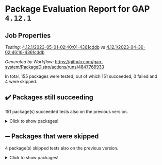 # Package Evaluation Report for GAP `4.12.1`

## Job Properties

*Testing:* [4.12.1/2023-05-01-02:40:01-4361cddb](https://github.com/gap-system/PackageDistro/blob/data/reports/4.12.1/2023-05-01-02:40:01-4361cddb) vs [4.12.1/2023-04-30-02:46:16-4361cddb](https://github.com/gap-system/PackageDistro/blob/data/reports/4.12.1/2023-04-30-02:46:16-4361cddb)

*Generated by Workflow:* https://github.com/gap-system/PackageDistro/actions/runs/4847769933

In total, 155 packages were tested, out of which 151 succeeded, 0 failed and 4 were skipped.

## :heavy_check_mark: Packages still succeeding

151 package(s) succeeded tests also on the previous version.
<details><summary>Click to show packages!</summary>

- 4ti2interface 2023.02-04 [(success)](https://github.com/gap-system/PackageDistro/actions/runs/4847769933/jobs/8638440995)
- ace 5.6.2 [(success)](https://github.com/gap-system/PackageDistro/actions/runs/4847769933/jobs/8638441111)
- aclib 1.3.2 [(success)](https://github.com/gap-system/PackageDistro/actions/runs/4847769933/jobs/8638441227)
- agt 0.3.1 [(success)](https://github.com/gap-system/PackageDistro/actions/runs/4847769933/jobs/8638441311)
- alnuth 3.2.1 [(success)](https://github.com/gap-system/PackageDistro/actions/runs/4847769933/jobs/8638441385)
- anupq 3.3.0 [(success)](https://github.com/gap-system/PackageDistro/actions/runs/4847769933/jobs/8638441525)
- atlasrep 2.1.6 [(success)](https://github.com/gap-system/PackageDistro/actions/runs/4847769933/jobs/8638441615)
- autodoc 2022.10.20 [(success)](https://github.com/gap-system/PackageDistro/actions/runs/4847769933/jobs/8638441708)
- automata 1.15 [(success)](https://github.com/gap-system/PackageDistro/actions/runs/4847769933/jobs/8638441798)
- automgrp 1.3.2 [(success)](https://github.com/gap-system/PackageDistro/actions/runs/4847769933/jobs/8638441877)
- autpgrp 1.11 [(success)](https://github.com/gap-system/PackageDistro/actions/runs/4847769933/jobs/8638441970)
- cap 2023.04-04 [(success)](https://github.com/gap-system/PackageDistro/actions/runs/4847769933/jobs/8638442073)
- caratinterface 2.3.5 [(success)](https://github.com/gap-system/PackageDistro/actions/runs/4847769933/jobs/8638442186)
- cddinterface 2022.11.01 [(success)](https://github.com/gap-system/PackageDistro/actions/runs/4847769933/jobs/8638442266)
- circle 1.6.6 [(success)](https://github.com/gap-system/PackageDistro/actions/runs/4847769933/jobs/8638442340)
- classicpres 1.22 [(success)](https://github.com/gap-system/PackageDistro/actions/runs/4847769933/jobs/8638442419)
- cohomolo 1.6.11 [(success)](https://github.com/gap-system/PackageDistro/actions/runs/4847769933/jobs/8638442506)
- congruence 1.2.5 [(success)](https://github.com/gap-system/PackageDistro/actions/runs/4847769933/jobs/8638442588)
- corelg 1.56 [(success)](https://github.com/gap-system/PackageDistro/actions/runs/4847769933/jobs/8638442664)
- crime 1.6 [(success)](https://github.com/gap-system/PackageDistro/actions/runs/4847769933/jobs/8638442726)
- crisp 1.4.6 [(success)](https://github.com/gap-system/PackageDistro/actions/runs/4847769933/jobs/8638442807)
- crypting 0.10.4 [(success)](https://github.com/gap-system/PackageDistro/actions/runs/4847769933/jobs/8638442872)
- cryst 4.1.26 [(success)](https://github.com/gap-system/PackageDistro/actions/runs/4847769933/jobs/8638442947)
- crystcat 1.1.10 [(success)](https://github.com/gap-system/PackageDistro/actions/runs/4847769933/jobs/8638443025)
- ctbllib 1.3.5 [(success)](https://github.com/gap-system/PackageDistro/actions/runs/4847769933/jobs/8638443085)
- cubefree 1.19 [(success)](https://github.com/gap-system/PackageDistro/actions/runs/4847769933/jobs/8638443155)
- curlinterface 2.3.1 [(success)](https://github.com/gap-system/PackageDistro/actions/runs/4847769933/jobs/8638443224)
- cvec 2.8.1 [(success)](https://github.com/gap-system/PackageDistro/actions/runs/4847769933/jobs/8638444076)
- datastructures 0.3.0 [(success)](https://github.com/gap-system/PackageDistro/actions/runs/4847769933/jobs/8638444128)
- deepthought 1.0.6 [(success)](https://github.com/gap-system/PackageDistro/actions/runs/4847769933/jobs/8638444191)
- design 1.8 [(success)](https://github.com/gap-system/PackageDistro/actions/runs/4847769933/jobs/8638444278)
- difsets 2.3.1 [(success)](https://github.com/gap-system/PackageDistro/actions/runs/4847769933/jobs/8638444347)
- digraphs 1.6.2 [(success)](https://github.com/gap-system/PackageDistro/actions/runs/4847769933/jobs/8638444420)
- edim 1.3.7 [(success)](https://github.com/gap-system/PackageDistro/actions/runs/4847769933/jobs/8638444501)
- example 4.3.4 [(success)](https://github.com/gap-system/PackageDistro/actions/runs/4847769933/jobs/8638444561)
- examplesforhomalg 2023.02-04 [(success)](https://github.com/gap-system/PackageDistro/actions/runs/4847769933/jobs/8638444641)
- factint 1.6.3 [(success)](https://github.com/gap-system/PackageDistro/actions/runs/4847769933/jobs/8638444715)
- ferret 1.0.9 [(success)](https://github.com/gap-system/PackageDistro/actions/runs/4847769933/jobs/8638444808)
- fga 1.5.0 [(success)](https://github.com/gap-system/PackageDistro/actions/runs/4847769933/jobs/8638444886)
- fining 1.5.5 [(success)](https://github.com/gap-system/PackageDistro/actions/runs/4847769933/jobs/8638444967)
- float 1.0.3 [(success)](https://github.com/gap-system/PackageDistro/actions/runs/4847769933/jobs/8638445045)
- format 1.4.3 [(success)](https://github.com/gap-system/PackageDistro/actions/runs/4847769933/jobs/8638445120)
- forms 1.2.9 [(success)](https://github.com/gap-system/PackageDistro/actions/runs/4847769933/jobs/8638445199)
- fplsa 1.2.6 [(success)](https://github.com/gap-system/PackageDistro/actions/runs/4847769933/jobs/8638445286)
- fr 2.4.12 [(success)](https://github.com/gap-system/PackageDistro/actions/runs/4847769933/jobs/8638445353)
- francy 2.0.3 [(success)](https://github.com/gap-system/PackageDistro/actions/runs/4847769933/jobs/8638445425)
- fwtree 1.3 [(success)](https://github.com/gap-system/PackageDistro/actions/runs/4847769933/jobs/8638445500)
- gapdoc 1.6.6 [(success)](https://github.com/gap-system/PackageDistro/actions/runs/4847769933/jobs/8638445570)
- gauss 2023.02-04 [(success)](https://github.com/gap-system/PackageDistro/actions/runs/4847769933/jobs/8638445622)
- gaussforhomalg 2023.02-04 [(success)](https://github.com/gap-system/PackageDistro/actions/runs/4847769933/jobs/8638445676)
- gbnp 1.0.5 [(success)](https://github.com/gap-system/PackageDistro/actions/runs/4847769933/jobs/8638445738)
- generalizedmorphismsforcap 2023.03-01 [(success)](https://github.com/gap-system/PackageDistro/actions/runs/4847769933/jobs/8638445784)
- genss 1.6.8 [(success)](https://github.com/gap-system/PackageDistro/actions/runs/4847769933/jobs/8638445844)
- gradedmodules 2023.02-04 [(success)](https://github.com/gap-system/PackageDistro/actions/runs/4847769933/jobs/8638445917)
- gradedringforhomalg 2023.02-04 [(success)](https://github.com/gap-system/PackageDistro/actions/runs/4847769933/jobs/8638445990)
- grape 4.9.0 [(success)](https://github.com/gap-system/PackageDistro/actions/runs/4847769933/jobs/8638446059)
- groupoids 1.73 [(success)](https://github.com/gap-system/PackageDistro/actions/runs/4847769933/jobs/8638446121)
- grpconst 2.6.4 [(success)](https://github.com/gap-system/PackageDistro/actions/runs/4847769933/jobs/8638446198)
- guarana 0.96.3 [(success)](https://github.com/gap-system/PackageDistro/actions/runs/4847769933/jobs/8638446264)
- guava 3.18 [(success)](https://github.com/gap-system/PackageDistro/actions/runs/4847769933/jobs/8638446377)
- hap 1.55 [(success)](https://github.com/gap-system/PackageDistro/actions/runs/4847769933/jobs/8638446462)
- hapcryst 0.1.15 [(success)](https://github.com/gap-system/PackageDistro/actions/runs/4847769933/jobs/8638446552)
- hecke 1.5.3 [(success)](https://github.com/gap-system/PackageDistro/actions/runs/4847769933/jobs/8638446648)
- help 3.5 [(success)](https://github.com/gap-system/PackageDistro/actions/runs/4847769933/jobs/8638446762)
- homalg 2023.02-05 [(success)](https://github.com/gap-system/PackageDistro/actions/runs/4847769933/jobs/8638446845)
- homalgtocas 2023.02-04 [(success)](https://github.com/gap-system/PackageDistro/actions/runs/4847769933/jobs/8638446922)
- idrel 2.45 [(success)](https://github.com/gap-system/PackageDistro/actions/runs/4847769933/jobs/8638447019)
- images 1.3.1 [(success)](https://github.com/gap-system/PackageDistro/actions/runs/4847769933/jobs/8638447101)
- intpic 0.3.0 [(success)](https://github.com/gap-system/PackageDistro/actions/runs/4847769933/jobs/8638447165)
- io 4.8.1 [(success)](https://github.com/gap-system/PackageDistro/actions/runs/4847769933/jobs/8638447244)
- io_forhomalg 2023.02-04 [(success)](https://github.com/gap-system/PackageDistro/actions/runs/4847769933/jobs/8638447343)
- irredsol 1.4.4 [(success)](https://github.com/gap-system/PackageDistro/actions/runs/4847769933/jobs/8638447433)
- json 2.1.1 [(success)](https://github.com/gap-system/PackageDistro/actions/runs/4847769933/jobs/8638447531)
- jupyterkernel 1.5.0 [(success)](https://github.com/gap-system/PackageDistro/actions/runs/4847769933/jobs/8638447626)
- jupyterviz 1.5.6 [(success)](https://github.com/gap-system/PackageDistro/actions/runs/4847769933/jobs/8638447734)
- kan 1.35 [(success)](https://github.com/gap-system/PackageDistro/actions/runs/4847769933/jobs/8638447837)
- kbmag 1.5.11 [(success)](https://github.com/gap-system/PackageDistro/actions/runs/4847769933/jobs/8638447934)
- laguna 3.9.6 [(success)](https://github.com/gap-system/PackageDistro/actions/runs/4847769933/jobs/8638448040)
- liealgdb 2.2.1 [(success)](https://github.com/gap-system/PackageDistro/actions/runs/4847769933/jobs/8638448120)
- liepring 2.8 [(success)](https://github.com/gap-system/PackageDistro/actions/runs/4847769933/jobs/8638448206)
- liering 2.4.2 [(success)](https://github.com/gap-system/PackageDistro/actions/runs/4847769933/jobs/8638448301)
- linearalgebraforcap 2023.03-06 [(success)](https://github.com/gap-system/PackageDistro/actions/runs/4847769933/jobs/8638448401)
- localizeringforhomalg 2023.02-04 [(success)](https://github.com/gap-system/PackageDistro/actions/runs/4847769933/jobs/8638448522)
- loops 3.4.3 [(success)](https://github.com/gap-system/PackageDistro/actions/runs/4847769933/jobs/8638448645)
- lpres 1.0.3 [(success)](https://github.com/gap-system/PackageDistro/actions/runs/4847769933/jobs/8638448766)
- majoranaalgebras 1.5.1 [(success)](https://github.com/gap-system/PackageDistro/actions/runs/4847769933/jobs/8638448872)
- mapclass 1.4.6 [(success)](https://github.com/gap-system/PackageDistro/actions/runs/4847769933/jobs/8638448984)
- matgrp 0.70 [(success)](https://github.com/gap-system/PackageDistro/actions/runs/4847769933/jobs/8638449082)
- matricesforhomalg 2023.02-04 [(success)](https://github.com/gap-system/PackageDistro/actions/runs/4847769933/jobs/8638449192)
- modisom 2.5.4 [(success)](https://github.com/gap-system/PackageDistro/actions/runs/4847769933/jobs/8638449316)
- modulepresentationsforcap 2023.03-01 [(success)](https://github.com/gap-system/PackageDistro/actions/runs/4847769933/jobs/8638449423)
- modules 2023.02-04 [(success)](https://github.com/gap-system/PackageDistro/actions/runs/4847769933/jobs/8638449525)
- monoidalcategories 2023.04-01 [(success)](https://github.com/gap-system/PackageDistro/actions/runs/4847769933/jobs/8638449629)
- nconvex 2022.09-01 [(success)](https://github.com/gap-system/PackageDistro/actions/runs/4847769933/jobs/8638449742)
- nilmat 1.4.2 [(success)](https://github.com/gap-system/PackageDistro/actions/runs/4847769933/jobs/8638449848)
- nock 1.5 [(success)](https://github.com/gap-system/PackageDistro/actions/runs/4847769933/jobs/8638449949)
- normalizinterface 1.3.5 [(success)](https://github.com/gap-system/PackageDistro/actions/runs/4847769933/jobs/8638450049)
- nq 2.5.10 [(success)](https://github.com/gap-system/PackageDistro/actions/runs/4847769933/jobs/8638450151)
- numericalsgps 1.3.1 [(success)](https://github.com/gap-system/PackageDistro/actions/runs/4847769933/jobs/8638450243)
- openmath 11.5.3 [(success)](https://github.com/gap-system/PackageDistro/actions/runs/4847769933/jobs/8638450332)
- orb 4.9.0 [(success)](https://github.com/gap-system/PackageDistro/actions/runs/4847769933/jobs/8638450420)
- packagemanager 1.4.1 [(success)](https://github.com/gap-system/PackageDistro/actions/runs/4847769933/jobs/8638450506)
- patternclass 2.4.3 [(success)](https://github.com/gap-system/PackageDistro/actions/runs/4847769933/jobs/8638450590)
- permut 2.0.4 [(success)](https://github.com/gap-system/PackageDistro/actions/runs/4847769933/jobs/8638450671)
- polenta 1.3.10 [(success)](https://github.com/gap-system/PackageDistro/actions/runs/4847769933/jobs/8638450741)
- polymaking 0.8.6 [(success)](https://github.com/gap-system/PackageDistro/actions/runs/4847769933/jobs/8638450805)
- primgrp 3.4.4 [(success)](https://github.com/gap-system/PackageDistro/actions/runs/4847769933/jobs/8638450888)
- profiling 2.5.2 [(success)](https://github.com/gap-system/PackageDistro/actions/runs/4847769933/jobs/8638450962)
- qpa 1.34 [(success)](https://github.com/gap-system/PackageDistro/actions/runs/4847769933/jobs/8638451050)
- quagroup 1.8.3 [(success)](https://github.com/gap-system/PackageDistro/actions/runs/4847769933/jobs/8638451128)
- radiroot 2.9 [(success)](https://github.com/gap-system/PackageDistro/actions/runs/4847769933/jobs/8638451202)
- rcwa 4.7.1 [(success)](https://github.com/gap-system/PackageDistro/actions/runs/4847769933/jobs/8638451291)
- rds 1.8 [(success)](https://github.com/gap-system/PackageDistro/actions/runs/4847769933/jobs/8638451378)
- recog 1.4.2 [(success)](https://github.com/gap-system/PackageDistro/actions/runs/4847769933/jobs/8638451481)
- repndecomp 1.3.0 [(success)](https://github.com/gap-system/PackageDistro/actions/runs/4847769933/jobs/8638451573)
- repsn 3.1.1 [(success)](https://github.com/gap-system/PackageDistro/actions/runs/4847769933/jobs/8638451663)
- resclasses 4.7.3 [(success)](https://github.com/gap-system/PackageDistro/actions/runs/4847769933/jobs/8638451748)
- ringsforhomalg 2023.02-05 [(success)](https://github.com/gap-system/PackageDistro/actions/runs/4847769933/jobs/8638451836)
- sco 2023.02-04 [(success)](https://github.com/gap-system/PackageDistro/actions/runs/4847769933/jobs/8638451910)
- scscp 2.4.1 [(success)](https://github.com/gap-system/PackageDistro/actions/runs/4847769933/jobs/8638451993)
- semigroups 5.2.1 [(success)](https://github.com/gap-system/PackageDistro/actions/runs/4847769933/jobs/8638452081)
- sglppow 2.3 [(success)](https://github.com/gap-system/PackageDistro/actions/runs/4847769933/jobs/8638452160)
- sgpviz 0.999.5 [(success)](https://github.com/gap-system/PackageDistro/actions/runs/4847769933/jobs/8638452227)
- simpcomp 2.1.14 [(success)](https://github.com/gap-system/PackageDistro/actions/runs/4847769933/jobs/8638452296)
- singular 2023.02.09 [(success)](https://github.com/gap-system/PackageDistro/actions/runs/4847769933/jobs/8638452377)
- sl2reps 1.1 [(success)](https://github.com/gap-system/PackageDistro/actions/runs/4847769933/jobs/8638452438)
- sla 1.5.3 [(success)](https://github.com/gap-system/PackageDistro/actions/runs/4847769933/jobs/8638452526)
- smallgrp 1.5.2 [(success)](https://github.com/gap-system/PackageDistro/actions/runs/4847769933/jobs/8638452602)
- smallsemi 0.6.13 [(success)](https://github.com/gap-system/PackageDistro/actions/runs/4847769933/jobs/8638452668)
- sonata 2.9.6 [(success)](https://github.com/gap-system/PackageDistro/actions/runs/4847769933/jobs/8638452728)
- sophus 1.27 [(success)](https://github.com/gap-system/PackageDistro/actions/runs/4847769933/jobs/8638452787)
- spinsym 1.5.2 [(success)](https://github.com/gap-system/PackageDistro/actions/runs/4847769933/jobs/8638452849)
- standardff 0.9.4 [(success)](https://github.com/gap-system/PackageDistro/actions/runs/4847769933/jobs/8638452912)
- symbcompcc 1.3.2 [(success)](https://github.com/gap-system/PackageDistro/actions/runs/4847769933/jobs/8638452977)
- thelma 1.3 [(success)](https://github.com/gap-system/PackageDistro/actions/runs/4847769933/jobs/8638453038)
- tomlib 1.2.9 [(success)](https://github.com/gap-system/PackageDistro/actions/runs/4847769933/jobs/8638453117)
- toolsforhomalg 2023.03-01 [(success)](https://github.com/gap-system/PackageDistro/actions/runs/4847769933/jobs/8638453179)
- toric 1.9.5 [(success)](https://github.com/gap-system/PackageDistro/actions/runs/4847769933/jobs/8638453252)
- toricvarieties 2022.07.13 [(success)](https://github.com/gap-system/PackageDistro/actions/runs/4847769933/jobs/8638453303)
- transgrp 3.6.4 [(success)](https://github.com/gap-system/PackageDistro/actions/runs/4847769933/jobs/8638453359)
- ugaly 4.0.3 [(success)](https://github.com/gap-system/PackageDistro/actions/runs/4847769933/jobs/8638453420)
- unipot 1.5 [(success)](https://github.com/gap-system/PackageDistro/actions/runs/4847769933/jobs/8638453472)
- unitlib 4.2.0 [(success)](https://github.com/gap-system/PackageDistro/actions/runs/4847769933/jobs/8638453534)
- utils 0.82 [(success)](https://github.com/gap-system/PackageDistro/actions/runs/4847769933/jobs/8638453624)
- uuid 0.7 [(success)](https://github.com/gap-system/PackageDistro/actions/runs/4847769933/jobs/8638453679)
- walrus 0.9991 [(success)](https://github.com/gap-system/PackageDistro/actions/runs/4847769933/jobs/8638453731)
- wedderga 4.10.3 [(success)](https://github.com/gap-system/PackageDistro/actions/runs/4847769933/jobs/8638453797)
- xmod 2.91 [(success)](https://github.com/gap-system/PackageDistro/actions/runs/4847769933/jobs/8638453848)
- xmodalg 1.23 [(success)](https://github.com/gap-system/PackageDistro/actions/runs/4847769933/jobs/8638453899)
- yangbaxter 0.10.3 [(success)](https://github.com/gap-system/PackageDistro/actions/runs/4847769933/jobs/8638453943)
- zeromqinterface 0.14 [(success)](https://github.com/gap-system/PackageDistro/actions/runs/4847769933/jobs/8638453994)
</details>

## :heavy_minus_sign: Packages that were skipped

4 package(s) skipped tests also on the previous version.
<details><summary>Click to show packages!</summary>

- browse 1.8.21 [(skipped)](https://github.com/gap-system/PackageDistro/actions/runs/4847769933/jobs/8638304236)
- itc 1.5.1 [(skipped)](https://github.com/gap-system/PackageDistro/actions/runs/4847769933/jobs/8638304236)
- polycyclic 2.16 [(skipped)](https://github.com/gap-system/PackageDistro/actions/runs/4847769933/jobs/8638304236)
- xgap 4.31 [(skipped)](https://github.com/gap-system/PackageDistro/actions/runs/4847769933/jobs/8638304236)
</details>


